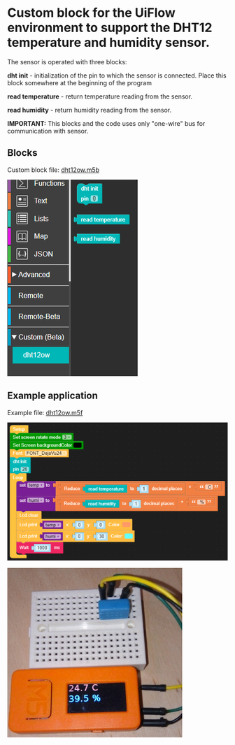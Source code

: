 
# Custom block for the UiFlow environment to support the DHT12 temperature and humidity sensor.


 The sensor is operated with three blocks:

 **dht init** - initialization of the pin to which the sensor is connected.  Place this block somewhere at the beginning of the program

 **read temperature** - return temperature reading from the sensor.

 **read humidity** - return humidity reading from the sensor.

 **IMPORTANT:** This blocks and the code uses only "one-wire" bus for communication with sensor.


## Blocks

Custom block file: [dht12ow.m5b](dht12ow.m5b)

![block.png](block.png)

## Example application

Example file: [dht12ow.m5f](dht12ow.m5f)

![example.png](example.png)

![overview.jpg](overview.jpg)
